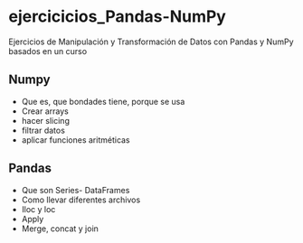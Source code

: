 # ejercicicios_Pandas-NumPy

Ejercicios de Manipulación y Transformación de Datos con Pandas y NumPy basados en un curso

## Numpy
- Que es, que bondades tiene, porque se usa
- Crear arrays
- hacer slicing
- filtrar datos
- aplicar funciones aritméticas

## Pandas
- Que son Series- DataFrames
- Como llevar diferentes archivos
- Iloc y loc
- Apply
- Merge, concat y join
